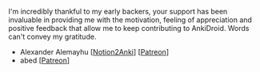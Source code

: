 I'm incredibly thankful to my early backers, your support has been invaluable in providing me with the motivation, feeling of appreciation and positive feedback that allow me to keep contributing to AnkiDroid. Words can't convey my gratitude.

* Alexander Alemayhu \[[Notion2Anki](https://notion.2anki.net/)\] \[[Patreon](https://www.patreon.com/alemayhu)\]
* abed \[[Patreon](https://www.patreon.com/user/creators?u=20595543)\]

